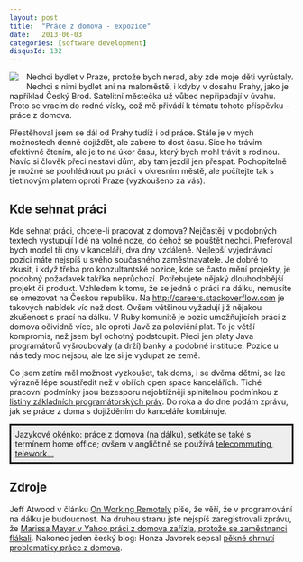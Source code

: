 ```yaml
---
layout: post
title:  "Práce z domova - expozice"
date:   2013-06-03
categories: [software development]
disqusId: 132
---
```

<div style="float: left; margin: 0 1em 1em 0; text-align: center;"><a href="http://commons.wikimedia.org/wiki/File:Network-wireless.svg"><img src="http://upload.wikimedia.org/wikipedia/commons/thumb/6/67/Network-wireless.svg/150px-Network-wireless.svg.png" /></a></div>Nechci bydlet v Praze, protože bych nerad, aby zde moje děti vyrůstaly. Nechci s nimi bydlet ani na maloměstě, i kdyby v dosahu Prahy, jako je například Český Brod. Satelitní městečka už vůbec nepřipadají v úvahu. Proto se vracím do rodné vísky, což mě přivádí k tématu tohoto příspěvku - práce z domova.
<!--more-->

Přestěhoval jsem se dál od Prahy tudíž i od práce. Stále je v mých možnostech denně dojíždět, ale zabere to dost času. Sice ho trávím efektivně čtením, ale je to na úkor času, který bych mohl trávit s rodinou. Navíc si člověk přeci nestaví dům, aby tam jezdil jen přespat. Pochopitelně je možné se poohlédnout po práci v okresním městě, ale počítejte tak s třetinovým platem oproti Praze (vyzkoušeno za vás).

Kde sehnat práci
------

Kde sehnat práci, chcete-li pracovat z domova? Nejčastěji v podobných textech vystupují lidé na volné noze, do čehož se pouštět nechci. Preferoval bych model tři dny v kanceláři, dva dny vzdáleně. Nejlepší vyjednávací pozici máte nejspíš u svého současného zaměstnavatele. Je dobré to zkusit, i když třeba pro konzultantské pozice, kde se často mění projekty, je podobný požadavek takřka neprůchozí. Potřebujete nějaký dlouhodobější projekt či produkt. Vzhledem k tomu, že se jedná o práci na dálku, nemusíte se omezovat na Českou republiku. Na <a href="http://careers.stackoverflow.com/jobs?searchTerm=java&allowsremote=true">http://careers.stackoverflow.com</a> je takových nabídek víc než dost. Ovšem většinou vyžadují již nějakou zkušenost s prací na dálku. V Ruby komunitě je pozic umožňujících práci z domova očividně více, ale oproti Javě za poloviční plat. To je větší kompromis, než jsem byl ochotný podstoupit. Přeci jen platy Java programátorů vyšroubovaly (a drží) banky a podobné instituce. Pozice u nás tedy moc nejsou, ale lze si je vydupat ze země.

Co jsem zatím měl možnost vyzkoušet, tak doma, i se dvěma dětmi, se lze výrazně lépe soustředit než v obřích open space kancelářích. Tiché pracovní podmínky jsou bezesporu nejobtížněji splnitelnou podmínkou z <a href="/item/109">listiny základních programátorských práv</a>. Do roka a do dne podám zprávu, jak se práce z doma s dojížděním do kanceláře kombinuje.

<div style="background: #EEEEEE; border-style:solid; padding: 0.5em">Jazykové okénko: práce z domova (na dálku), setkáte se také s termínem home office; ovšem v angličtině se používá <a href="https://en.wikipedia.org/wiki/Telecommuting">telecommuting, telework…</a></div>
 
Zdroje
------

Jeff Atwood v článku <a href="http://www.codinghorror.com/blog/2010/05/on-working-remotely.html">On Working Remotely</a> píše, že věří, že v programování na dálku je budoucnost. Na druhou stranu jste nejspíš zaregistrovali zprávu, že <a href="http://www.businessinsider.com/how-marissa-mayer-figured-out-work-at-home-yahoos-were-slacking-off-2013-3">Marissa Mayer v Yahoo práci z domova zařízla, protože se zaměstnanci flákali</a>. Nakonec jeden český blog: Honza Javorek sepsal <a href="http://honzajavorek.cz/blog/prace-z-domova">pěkné shrnutí problematiky práce z domova</a>.